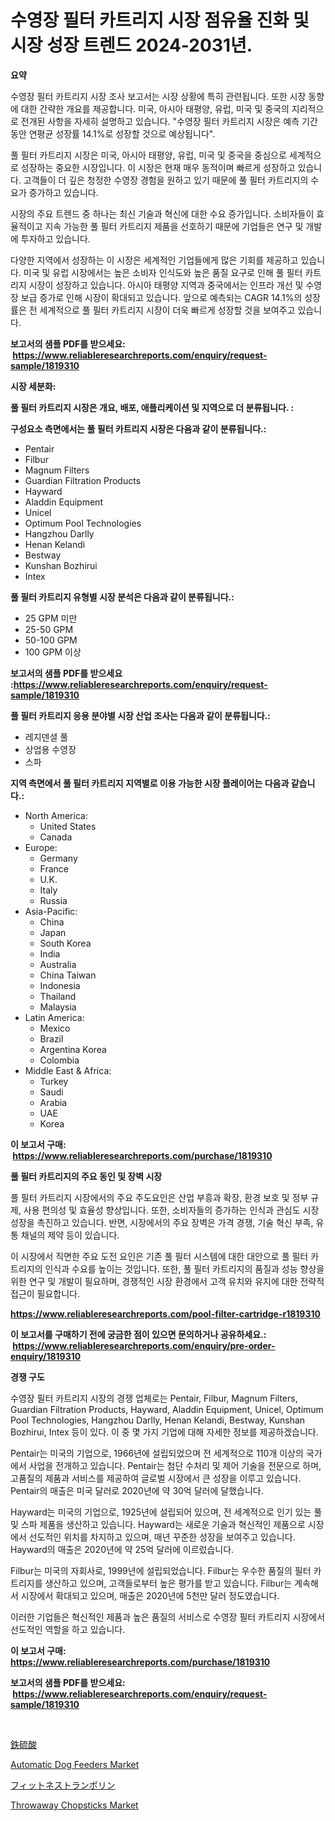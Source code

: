 <p><h1>수영장 필터 카트리지 시장 점유율 진화 및 시장 성장 트렌드 2024-2031년.</h1></p><p><strong>요약</strong></p>
<p><p>수영장 필터 카트리지 시장 조사 보고서는 시장 상황에 특히 관련됩니다. 또한 시장 동향에 대한 간략한 개요를 제공합니다. 미국, 아시아 태평양, 유럽, 미국 및 중국의 지리적으로 전개된 사항을 자세히 설명하고 있습니다. "수영장 필터 카트리지 시장은 예측 기간 동안 연평균 성장률 14.1%로 성장할 것으로 예상됩니다".</p><p>풀 필터 카트리지 시장은 미국, 아시아 태평양, 유럽, 미국 및 중국을 중심으로 세계적으로 성장하는 중요한 시장입니다. 이 시장은 현재 매우 동적이며 빠르게 성장하고 있습니다. 고객들이 더 깊은 청정한 수영장 경험을 원하고 있기 때문에 풀 필터 카트리지의 수요가 증가하고 있습니다.</p><p>시장의 주요 트렌드 중 하나는 최신 기술과 혁신에 대한 수요 증가입니다. 소비자들이 효율적이고 지속 가능한 풀 필터 카트리지 제품을 선호하기 때문에 기업들은 연구 및 개발에 투자하고 있습니다.</p><p>다양한 지역에서 성장하는 이 시장은 세계적인 기업들에게 많은 기회를 제공하고 있습니다. 미국 및 유럽 시장에서는 높은 소비자 인식도와 높은 품질 요구로 인해 풀 필터 카트리지 시장이 성장하고 있습니다. 아시아 태평양 지역과 중국에서는 인프라 개선 및 수영장 보급 증가로 인해 시장이 확대되고 있습니다. 앞으로 예측되는 CAGR 14.1%의 성장률은 전 세계적으로 풀 필터 카트리지 시장이 더욱 빠르게 성장할 것을 보여주고 있습니다.</p></p>
<p><strong>보고서의 샘플 PDF를 받으세요: &nbsp;<a href="https://www.reliableresearchreports.com/enquiry/request-sample/1819310">https://www.reliableresearchreports.com/enquiry/request-sample/1819310</a></strong></p>
<p><strong>시장 세분화:</strong></p>
<p><strong> 풀 필터 카트리지 시장은 개요, 배포, 애플리케이션 및 지역으로 더 분류됩니다. :</strong></p>
<p><strong>구성요소 측면에서는 풀 필터 카트리지 시장은 다음과 같이 분류됩니다.:</strong></p>
<p><ul><li>Pentair</li><li>Filbur</li><li>Magnum Filters</li><li>Guardian Filtration Products</li><li>Hayward</li><li>Aladdin Equipment</li><li>Unicel</li><li>Optimum Pool Technologies</li><li>Hangzhou Darlly</li><li>Henan Kelandi</li><li>Bestway</li><li>Kunshan Bozhirui</li><li>Intex</li></ul></p>
<p><strong> 풀 필터 카트리지 유형별 시장 분석은 다음과 같이 분류됩니다.:</strong></p>
<p><ul><li>25 GPM 미만</li><li>25-50 GPM</li><li>50-100 GPM</li><li>100 GPM 이상</li></ul></p>
<p><strong>보고서의 샘플 PDF를 받으세요 :<a href="https://www.reliableresearchreports.com/enquiry/request-sample/1819310">https://www.reliableresearchreports.com/enquiry/request-sample/1819310</a></strong></p>
<p><strong> 풀 필터 카트리지 응용 분야별 시장 산업 조사는 다음과 같이 분류됩니다.:</strong></p>
<p><ul><li>레지덴셜 풀</li><li>상업용 수영장</li><li>스파</li></ul></p>
<p><strong>지역 측면에서 풀 필터 카트리지 지역별로 이용 가능한 시장 플레이어는 다음과 같습니다.:</strong></p>
<p><ul>
    <li>
        North America:
        <ul>
            <li>United States</li>
            <li>Canada</li>
        </ul>
    </li>
    <li>
        Europe:
        <ul>
            <li>Germany</li>
            <li>France</li>
            <li>U.K.</li>
            <li>Italy</li>
            <li>Russia</li>
        </ul>
    </li>
    <li>
        Asia-Pacific:
        <ul>
            <li>China</li>
            <li>Japan</li>
            <li>South Korea</li>
            <li>India</li>
            <li>Australia</li>
            <li>China Taiwan</li>
            <li>Indonesia</li>
            <li>Thailand</li>
            <li>Malaysia</li>
        </ul>
    </li>
    <li>
        Latin America:
        <ul>
            <li>Mexico</li>
            <li>Brazil</li>
            <li>Argentina Korea</li>
            <li>Colombia</li>
        </ul>
    </li>
    <li>
        Middle East & Africa:
        <ul>
            <li>Turkey</li>
            <li>Saudi</li>
            <li>Arabia</li>
            <li>UAE</li>
            <li>Korea</li>
        </ul>
    </li>
    </ul></p>
<p><strong>이 보고서 구매: &nbsp;<a href="https://www.reliableresearchreports.com/purchase/1819310">https://www.reliableresearchreports.com/purchase/1819310</a></strong></p>
<p><strong>풀 필터 카트리지의 주요 동인 및 장벽 시장</strong></p>
<p><p>풀 필터 카트리지 시장에서의 주요 주도요인은 산업 부흥과 확장, 환경 보호 및 정부 규제, 사용 편의성 및 효율성 향상입니다. 또한, 소비자들의 증가하는 인식과 관심도 시장 성장을 촉진하고 있습니다. 반면, 시장에서의 주요 장벽은 가격 경쟁, 기술 혁신 부족, 유통 채널의 제약 등이 있습니다.</p><p>이 시장에서 직면한 주요 도전 요인은 기존 풀 필터 시스템에 대한 대안으로 풀 필터 카트리지의 인식과 수요를 높이는 것입니다. 또한, 풀 필터 카트리지의 품질과 성능 향상을 위한 연구 및 개발이 필요하며, 경쟁적인 시장 환경에서 고객 유치와 유지에 대한 전략적 접근이 필요합니다.</p></p>
<p><strong><a href="https://www.reliableresearchreports.com/pool-filter-cartridge-r1819310">https://www.reliableresearchreports.com/pool-filter-cartridge-r1819310</a></strong></p>
<p><strong>이 보고서를 구매하기 전에 궁금한 점이 있으면 문의하거나 공유하세요.: &nbsp;<a href="https://www.reliableresearchreports.com/enquiry/pre-order-enquiry/1819310">https://www.reliableresearchreports.com/enquiry/pre-order-enquiry/1819310</a></strong></p>
<p><strong>경쟁 구도</strong></p>
<p><p>수영장 필터 카트리지 시장의 경쟁 업체로는 Pentair, Filbur, Magnum Filters, Guardian Filtration Products, Hayward, Aladdin Equipment, Unicel, Optimum Pool Technologies, Hangzhou Darlly, Henan Kelandi, Bestway, Kunshan Bozhirui, Intex 등이 있다. 이 중 몇 가지 기업에 대해 자세한 정보를 제공하겠습니다.</p><p>Pentair는 미국의 기업으로, 1966년에 설립되었으며 전 세계적으로 110개 이상의 국가에서 사업을 전개하고 있습니다. Pentair는 첨단 수처리 및 제어 기술을 전문으로 하며, 고품질의 제품과 서비스를 제공하여 글로벌 시장에서 큰 성장을 이루고 있습니다. Pentair의 매출은 미국 달러로 2020년에 약 30억 달러에 달했습니다.</p><p>Hayward는 미국의 기업으로, 1925년에 설립되어 있으며, 전 세계적으로 인기 있는 풀 및 스파 제품을 생산하고 있습니다. Hayward는 새로운 기술과 혁신적인 제품으로 시장에서 선도적인 위치를 차지하고 있으며, 매년 꾸준한 성장을 보여주고 있습니다. Hayward의 매출은 2020년에 약 25억 달러에 이르렀습니다.</p><p>Filbur는 미국의 자회사로, 1999년에 설립되었습니다. Filbur는 우수한 품질의 필터 카트리지를 생산하고 있으며, 고객들로부터 높은 평가를 받고 있습니다. Filbur는 계속해서 시장에서 확대되고 있으며, 매출은 2020년에 5천만 달러 정도였습니다.</p><p>이러한 기업들은 혁신적인 제품과 높은 품질의 서비스로 수영장 필터 카트리지 시장에서 선도적인 역할을 하고 있습니다.</p></p>
<p><strong>이 보고서 구매: &nbsp; <a href="https://www.reliableresearchreports.com/purchase/1819310">https://www.reliableresearchreports.com/purchase/1819310</a></strong></p>
<p><strong>보고서의 샘플 PDF를 받으세요: &nbsp;<a href="https://www.reliableresearchreports.com/enquiry/request-sample/1819310">https://www.reliableresearchreports.com/enquiry/request-sample/1819310</a></strong><strong></strong></p>
<p>&nbsp;</p>
<p><p><a href="https://medium.com/@terrelliemann565620/%E7%A1%AB%E9%85%B8%E9%89%84%E5%B8%82%E5%A0%B4%E3%81%AF2031%E5%B9%B4%E3%81%BE%E3%81%A7%E3%81%AE%E5%B8%82%E5%A0%B4%E3%82%B7%E3%82%A7%E3%82%A2-%E3%82%B5%E3%82%A4%E3%82%BA-%E4%BA%88%E6%B8%AC%E3%81%AB%E7%84%A6%E7%82%B9%E3%82%92%E5%BD%93%E3%81%A6%E3%81%A6%E3%81%84%E3%81%BE%E3%81%99-0df1fbd0ee73">鉄硫酸</a></p><p><a href="https://www.linkedin.com/pulse/automatic-dog-feeders-market-analysis-sze-forecasted-l1n6f?trackingId=qIr8HXqXUnHw2yrbjMW7mw%3D%3D">Automatic Dog Feeders Market</a></p><p><a href="https://medium.com/@a.d.michael1/%E3%83%95%E3%82%A3%E3%83%83%E3%83%88%E3%83%8D%E3%82%B9%E3%83%88%E3%83%A9%E3%83%B3%E3%83%9D%E3%83%AA%E3%83%B3%E5%B8%82%E5%A0%B4%E3%81%AE%E3%83%88%E3%83%AC%E3%83%B3%E3%83%89%E3%81%A8%E5%B8%82%E5%A0%B4%E5%88%86%E6%9E%90%E3%81%AF-2024%E5%B9%B4%E3%81%8B%E3%82%892031%E5%B9%B4%E3%81%BE%E3%81%A7%E3%81%AE%E6%9C%9F%E9%96%93%E3%81%AB%E4%BA%88%E6%B8%AC%E3%81%95%E3%82%8C%E3%81%A6%E3%81%84%E3%81%BE%E3%81%99-31fe19e2aebb">フィットネストランポリン</a></p><p><a href="https://www.linkedin.com/pulse/throwaway-chopsticks-market-comprehensive-assessment-jgqqf?trackingId=Eljl8CBG9Mh1Hmm07E7s6g%3D%3D">Throwaway Chopsticks Market</a></p></p>